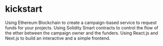# kickstart
Using Ethereum Blockchain to create a campaign-based service to request funds for your projects.
Using Solidity Smart contracts to control the flow of the ether between the campaign owner and the funders.
Using React.js and Next.js to build an interactive and a  simple frontend.
